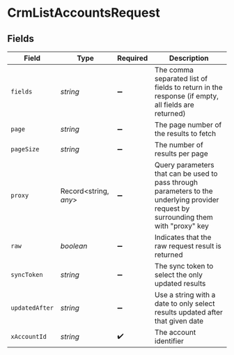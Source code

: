 # CrmListAccountsRequest


## Fields

| Field                                                                                                                                | Type                                                                                                                                 | Required                                                                                                                             | Description                                                                                                                          |
| ------------------------------------------------------------------------------------------------------------------------------------ | ------------------------------------------------------------------------------------------------------------------------------------ | ------------------------------------------------------------------------------------------------------------------------------------ | ------------------------------------------------------------------------------------------------------------------------------------ |
| `fields`                                                                                                                             | *string*                                                                                                                             | :heavy_minus_sign:                                                                                                                   | The comma separated list of fields to return in the response (if empty, all fields are returned)                                     |
| `page`                                                                                                                               | *string*                                                                                                                             | :heavy_minus_sign:                                                                                                                   | The page number of the results to fetch                                                                                              |
| `pageSize`                                                                                                                           | *string*                                                                                                                             | :heavy_minus_sign:                                                                                                                   | The number of results per page                                                                                                       |
| `proxy`                                                                                                                              | Record<string, *any*>                                                                                                                | :heavy_minus_sign:                                                                                                                   | Query parameters that can be used to pass through parameters to the underlying provider request by surrounding them with "proxy" key |
| `raw`                                                                                                                                | *boolean*                                                                                                                            | :heavy_minus_sign:                                                                                                                   | Indicates that the raw request result is returned                                                                                    |
| `syncToken`                                                                                                                          | *string*                                                                                                                             | :heavy_minus_sign:                                                                                                                   | The sync token to select the only updated results                                                                                    |
| `updatedAfter`                                                                                                                       | *string*                                                                                                                             | :heavy_minus_sign:                                                                                                                   | Use a string with a date to only select results updated after that given date                                                        |
| `xAccountId`                                                                                                                         | *string*                                                                                                                             | :heavy_check_mark:                                                                                                                   | The account identifier                                                                                                               |